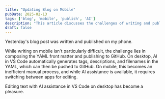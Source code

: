 ```yaml
---
title: "Updating Blog on Mobile"
pubDate: 2025-02-13
tags: ['blog', 'mobile', 'publish', 'AI']
description: "This article discusses the challenges of writing and publishing blog posts on mobile devices."
draft: false
---
```


Yesterday's blog post was written and published on my phone.

While writing on mobile isn't particularly difficult, the challenge lies in composing the YAML front matter and publishing to GitHub. On desktop, AI in VS Code automatically generates tags, descriptions, and filenames in the YAML, which can then be pushed to GitHub. On mobile, this becomes an inefficient manual process, and while AI assistance is available, it requires switching between apps for editing.

Editing text with AI assistance in VS Code on desktop has become a pleasure.